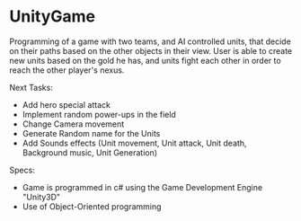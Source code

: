 # UnityGame

Programming of a game with two teams, and AI controlled units, that decide on their paths based on the other objects in their view. 
User is able to create new units based on the gold he has, and units fight each other in order to reach the other player's nexus.

Next Tasks:


* Add hero special attack
* Implement random power-ups in the field
* Change Camera movement
* Generate Random name for the Units 
* Add Sounds effects (Unit movement, Unit attack, Unit death, Background music, Unit Generation)

Specs:
- Game is programmed in c# using the Game Development Engine "Unity3D"
- Use of Object-Oriented programming
